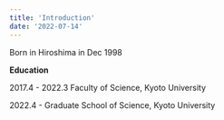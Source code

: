```yaml
---
title: 'Introduction'
date: '2022-07-14'
---
```


Born in Hiroshima in Dec 1998

**Education**

2017.4 - 2022.3 Faculty of Science, Kyoto University

2022.4 - Graduate School of Science, Kyoto University
